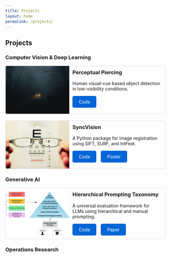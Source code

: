 ```yaml
---
title: Projects
layout: home
permalink: /projects/
---
```


## Projects

### Computer Vision & Deep Learning

<div class="project-preview">
  <img src="/assets/chmyphotography-qI5XixBb6TU-unsplash.jpg" alt="Perceptual Piercing">
  <div class="project-info">
    <h3>Perceptual Piercing</h3>
    <p>Human visual-cue based object detection in low-visibility conditions.</p>
    <a href="https://github.com/ashu1069/Perceptual-Piercing" target="_blank" class="btn">Code</a>
    <!-- <a href="https://arxiv.org/abs/yourpaperid" target="_blank" class="btn">Paper</a> -->
  </div>
</div>

<div class="project-preview">
  <img src="/assets/david-travis-aVvZJC0ynBQ-unsplash.jpg" alt="Syncvision">
  <div class="project-info">
    <h3>SyncVision</h3>
    <p>A Python package for image registration using SIFT, SURF, and IntFeat.</p>
    <a href="https://github.com/ashu1069/MoonMetaSync" target="_blank" class="btn">Code</a>
    <a href="https://docs.google.com/presentation/d/1OlsNJfy8PLWCZIQMYMC-R4MskUJVrBvqDsS9An4IHDA/edit?usp=sharing" target="_blank" class="btn">Poster</a>
  </div>
</div>

### Generative AI

<div class="project-preview">
  <img src="/assets/framework (3)_page-0001.jpg" alt="Hierarchical Prompting Taxonomy">
  <div class="project-info">
    <h3>Hierarchical Prompting Taxonomy</h3>
    <p>A universal evaluation framework for LLMs using hierarchical and manual prompting.</p>
    <a href="https://github.com/devichand579/HPT" target="_blank" class="btn">Code</a>
    <a href="https://arxiv.org/pdf/2406.12644" target="_blank" class="btn">Paper</a>
  </div>
</div>

<!-- <div class="project-preview">
  <img src="/assets/indicmmlu_pro.png" alt="IndicMMLU-Pro">
  <div class="project-info">
    <h3>IndicMMLU-Pro</h3>
    <p>A comprehensive benchmarking dataset across Indic languages.</p>
    <a href="https://github.com/yourusername/indicmmlu-pro" target="_blank" class="btn">Code</a>
    <a href="https://arxiv.org/abs/yourpaperid" target="_blank" class="btn">Paper</a>
  </div>
</div> -->

### Operations Research

<!-- <div class="project-preview">
  <img src="/assets/vaccine_prioritization.png" alt="Vaccine Prioritization">
  <div class="project-info">
    <h3>A Data Fusion Pipeline for Vaccine Prioritization</h3>
    <p>An optimization framework to evaluate global immunization funding proposals using epidemiological and country’s characterization via direct and indirect indicators.</p>
    <a href="https://github.com/yourusername/vaccine-prioritization" target="_blank" class="btn">Code</a>
    <a href="https://arxiv.org/abs/yourpaperid" target="_blank" class="btn">Paper</a>
  </div>
</div> -->

<style>
.project-preview {
  display: flex;
  margin-bottom: 20px;
  border: 1px solid #e0e0e0;
  border-radius: 5px;
  overflow: hidden;
}
.project-preview img {
  width: 200px;
  height: 150px;
  object-fit: cover;
}
.project-info {
  padding: 10px;
}
.project-info h3 {
  margin-top: 0;
}
.btn {
  display: inline-block;
  padding: 10px 20px;
  background-color: #0366d6;
  color: white;
  text-decoration: none;
  border-radius: 5px;
  transition: background-color 0.3s ease;
  margin-right: 10px;
}
.btn:hover {
  background-color: #024ea4;
}
</style>
